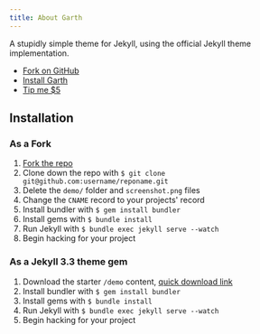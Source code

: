 ```yaml
---
title: About Garth
---
```


A stupidly simple theme for Jekyll, using the official Jekyll theme implementation.
- [Fork on GitHub](https://github.com/daviddarnes/garth)
- [Install Garth](https://github.com/daviddarnes/garth#installation)
- [Tip me $5](https://www.paypal.me/daviddarnes/5usd)

## Installation

### As a Fork

1. [Fork the repo](https://github.com/daviddarnes/garth-jekyll-theme#fork-destination-box)
2. Clone down the repo with `$ git clone git@github.com:username/reponame.git`
3. Delete the `demo/` folder and `screenshot.png` files
4. Change the `CNAME` record to your projects' record
5. Install bundler with `$ gem install bundler`
6. Install gems with `$ bundle install`
7. Run Jekyll with `$ bundle exec jekyll serve --watch`
8. Begin hacking for your project

### As a Jekyll 3.3 theme gem

1. Download the starter `/demo` content, [quick download link](https://minhaskamal.github.io/DownGit/#/home?url=https://github.com/daviddarnes/garth-jekyll-theme/tree/master/demo)
2. Install bundler with `$ gem install bundler`
3. Install gems with `$ bundle install`
4. Run Jekyll with `$ bundle exec jekyll serve --watch`
5. Begin hacking for your project
